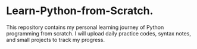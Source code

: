 # Learn-Python-from-Scratch.
This repository contains my personal learning journey of Python programming from scratch. I will upload daily practice codes, syntax notes, and small projects to track my progress.
